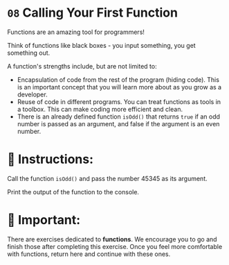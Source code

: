 # `08` Calling Your First Function
Functions are an amazing tool for programmers!

Think of functions like black boxes - you input something, you get something out.

A function's strengths include, but are not limited to:
- Encapsulation of code from the rest of the program (hiding code). This is an important concept that you will learn more about as you grow as a developer.
- Reuse of code in different programs. You can treat functions as tools in a toolbox. This can make coding more efficient and clean.
- There is an already defined function `isOdd()` that returns `true` if an odd number is passed as an argument, and false if the argument is an even number.

#  📝 Instructions:
Call the function `isOdd()` and pass the number 45345 as its argument.

Print the output of the function to the console.

#  🔎 Important:
There are exercises dedicated to **functions**. We encourage you to go and finish those after completing this exercise. Once you feel more comfortable with functions, return here and continue with these ones.